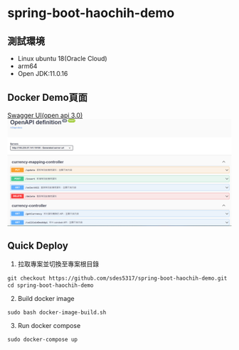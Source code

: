 # spring-boot-haochih-demo
## 測試環境  
- Linux ubuntu 18(Oracle Cloud)
- arm64
- Open JDK:11.0.16

## Docker Demo頁面
[Swagger UI(open api 3.0)](http://150.230.57.141:19100/swagger-ui/index.html)
![image](./document/image/swagger.PNG)

## Quick Deploy 
1. 拉取專案並切換至專案根目錄
```
git checkout https://github.com/sdes5317/spring-boot-haochih-demo.git
cd spring-boot-haochih-demo
```
2. Build docker image
```
sudo bash docker-image-build.sh
```
3. Run docker compose
```
sudo docker-compose up
```
